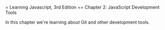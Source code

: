 = Learning Javascript, 3rd Edition
== Chapter 2: JavaScript Development Tools

In this chapter we're learning about Git and other development tools.
